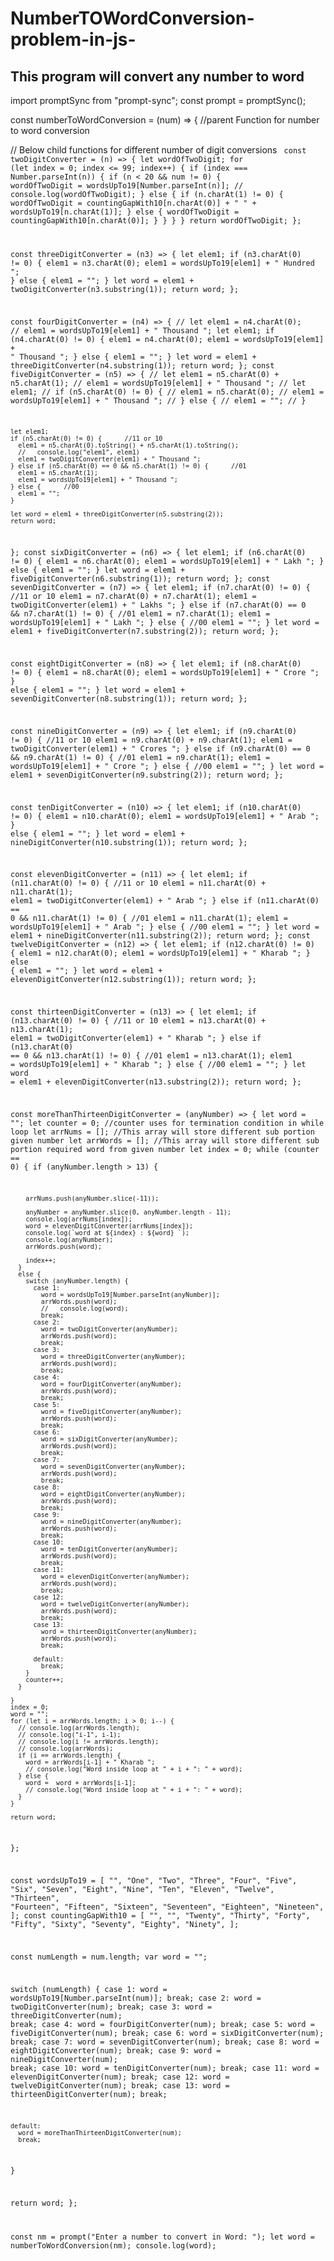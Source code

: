 # NumberTOWordConversion-problem-in-js-
## This program will convert any number to word


import promptSync from "prompt-sync";
const prompt = promptSync();

const numberToWordConversion = (num) => {                         //parent Function for number to word conversion

  // Below child functions for different number of digit conversions
<code>
  const twoDigitConverter = (n) => {
    let wordOfTwoDigit;
    for (let index = 0; index <= 99; index++) {
      if (index === Number.parseInt(n)) {
        if (n < 20 && num != 0) {
          wordOfTwoDigit = wordsUpTo19[Number.parseInt(n)];
          // console.log(wordOfTwoDigit);
        } else {
          if (n.charAt(1) != 0) {
            wordOfTwoDigit =
              countingGapWith10[n.charAt(0)] + " " + wordsUpTo19[n.charAt(1)];
          } else {
            wordOfTwoDigit = countingGapWith10[n.charAt(0)];
          }
        }
      }
    }
    return wordOfTwoDigit;
  };

  const threeDigitConverter = (n3) => {
    let elem1;
    if (n3.charAt(0) != 0) {
      elem1 = n3.charAt(0);
      elem1 = wordsUpTo19[elem1] + " Hundred ";
    } else {
      elem1 = "";
    }
    let word = elem1 + twoDigitConverter(n3.substring(1));
    return word;
  };

  const fourDigitConverter = (n4) => {
    //   let elem1 = n4.charAt(0);
    //   elem1 = wordsUpTo19[elem1] + " Thousand ";
    let elem1;
    if (n4.charAt(0) != 0) {
      elem1 = n4.charAt(0);
      elem1 = wordsUpTo19[elem1] + " Thousand ";
    } else {
      elem1 = "";
    }
    let word = elem1 + threeDigitConverter(n4.substring(1));
    return word;
  };
  const fiveDigitConverter = (n5) => {
    //   let elem1 = n5.charAt(0) + n5.charAt(1);
    //   elem1 = wordsUpTo19[elem1] + " Thousand ";
    // let elem1;
    // if (n5.charAt(0) != 0) {
    //   elem1 = n5.charAt(0);
    //   elem1 = wordsUpTo19[elem1] + " Thousand ";
    // } else {
    //   elem1 = "";
    // }

    let elem1;
    if (n5.charAt(0) != 0) {      //11 or 10
      elem1 = n5.charAt(0).toString() + n5.charAt(1).toString();
      //   console.log("elem1", elem1)
      elem1 = twoDigitConverter(elem1) + " Thousand ";
    } else if (n5.charAt(0) == 0 && n5.charAt(1) != 0) {      //01
      elem1 = n5.charAt(1);
      elem1 = wordsUpTo19[elem1] + " Thousand ";
    } else {      //00
      elem1 = "";
    }

    let word = elem1 + threeDigitConverter(n5.substring(2));
    return word;
  };
  const sixDigitConverter = (n6) => {
    let elem1;
    if (n6.charAt(0) != 0) {
      elem1 = n6.charAt(0);
      elem1 = wordsUpTo19[elem1] + " Lakh ";
    } else {
      elem1 = "";
    }
    let word = elem1 + fiveDigitConverter(n6.substring(1));
    return word;
  };
  const sevenDigitConverter = (n7) => {
    let elem1;
    if (n7.charAt(0) != 0) {      //11 or 10
      elem1 = n7.charAt(0) + n7.charAt(1);
      elem1 = twoDigitConverter(elem1) + " Lakhs ";
    } else if (n7.charAt(0) == 0 && n7.charAt(1) != 0) {      //01
      elem1 = n7.charAt(1);
      elem1 = wordsUpTo19[elem1] + " Lakh ";
    } else {      //00
      elem1 = "";
    }
    let word = elem1 + fiveDigitConverter(n7.substring(2));
    return word;
  };

  const eightDigitConverter = (n8) => {
    let elem1;
    if (n8.charAt(0) != 0) {
      elem1 = n8.charAt(0);
      elem1 = wordsUpTo19[elem1] + " Crore ";
    } else {
      elem1 = "";
    }
    let word = elem1 + sevenDigitConverter(n8.substring(1));
    return word;
  };

  const nineDigitConverter = (n9) => {
    let elem1;
    if (n9.charAt(0) != 0) {      //11 or 10
      elem1 = n9.charAt(0) + n9.charAt(1);
      elem1 = twoDigitConverter(elem1) + " Crores ";
    } else if (n9.charAt(0) == 0 && n9.charAt(1) != 0) {      //01
      elem1 = n9.charAt(1);
      elem1 = wordsUpTo19[elem1] + " Crore ";
    } else {      //00
      elem1 = "";
    }
    let word = elem1 + sevenDigitConverter(n9.substring(2));
    return word;
  };

  const tenDigitConverter = (n10) => {
    let elem1;
    if (n10.charAt(0) != 0) {
      elem1 = n10.charAt(0);
      elem1 = wordsUpTo19[elem1] + " Arab ";
    } else {
      elem1 = "";
    }
    let word = elem1 + nineDigitConverter(n10.substring(1));
    return word;
  };

  const elevenDigitConverter = (n11) => {
    let elem1;
    if (n11.charAt(0) != 0) {      //11 or 10
      elem1 = n11.charAt(0) + n11.charAt(1);
      elem1 = twoDigitConverter(elem1) + " Arab ";
    } else if (n11.charAt(0) == 0 && n11.charAt(1) != 0) {      //01
      elem1 = n11.charAt(1);
      elem1 = wordsUpTo19[elem1] + " Arab ";
    } else {      //00
      elem1 = "";
    }
    let word = elem1 + nineDigitConverter(n11.substring(2));
    return word;
  };
  const twelveDigitConverter = (n12) => {
    let elem1;
    if (n12.charAt(0) != 0) {
      elem1 = n12.charAt(0);
      elem1 = wordsUpTo19[elem1] + " Kharab  ";
    } else {
      elem1 = "";
    }
    let word = elem1 + elevenDigitConverter(n12.substring(1));
    return word;
  };

  const thirteenDigitConverter = (n13) => {
    let elem1;
    if (n13.charAt(0) != 0) {      //11 or 10
      elem1 = n13.charAt(0) + n13.charAt(1);
      elem1 = twoDigitConverter(elem1) + " Kharab ";
    } else if (n13.charAt(0) == 0 && n13.charAt(1) != 0) {      //01
      elem1 = n13.charAt(1);
      elem1 = wordsUpTo19[elem1] + " Kharab ";
    } else {      //00
      elem1 = "";
    }
    let word = elem1 + elevenDigitConverter(n13.substring(2));
    return word;
  };

  const moreThanThirteenDigitConverter = (anyNumber) => {
    let word = "";
    let counter = 0;    //counter uses for termination condition in while loop
    let arrNums = [];   //This array will store different sub portion given number
    let arrWords = [];  //This array will store different sub portion required word from given number
    let index = 0;
    while (counter == 0) {
      if (anyNumber.length > 13) {

        arrNums.push(anyNumber.slice(-11));  

        anyNumber = anyNumber.slice(0, anyNumber.length - 11);
        console.log(arrNums[index]);
        word = elevenDigitConverter(arrNums[index]);
        console.log(`word at ${index} : ${word} `);
        console.log(anyNumber);
        arrWords.push(word);

        index++;
      } 
      else {
        switch (anyNumber.length) {
          case 1:
            word = wordsUpTo19[Number.parseInt(anyNumber)];
            arrWords.push(word);
            //   console.log(word);
            break;
          case 2:
            word = twoDigitConverter(anyNumber);
            arrWords.push(word);
            break;
          case 3:
            word = threeDigitConverter(anyNumber);
            arrWords.push(word);
            break;
          case 4:
            word = fourDigitConverter(anyNumber);
            arrWords.push(word);
            break;
          case 5:
            word = fiveDigitConverter(anyNumber);
            arrWords.push(word);
            break;
          case 6:
            word = sixDigitConverter(anyNumber);
            arrWords.push(word);
            break;
          case 7:
            word = sevenDigitConverter(anyNumber);
            arrWords.push(word);
            break;
          case 8:
            word = eightDigitConverter(anyNumber);
            arrWords.push(word);
            break;
          case 9:
            word = nineDigitConverter(anyNumber);
            arrWords.push(word);
            break;
          case 10:
            word = tenDigitConverter(anyNumber);
            arrWords.push(word);
            break;
          case 11:
            word = elevenDigitConverter(anyNumber);
            arrWords.push(word);
            break;
          case 12:
            word = twelveDigitConverter(anyNumber);
            arrWords.push(word);
            break;
          case 13:
            word = thirteenDigitConverter(anyNumber);
            arrWords.push(word);
            break;

          default:
            break;
        }
        counter++;
      }
      
    }
    index = 0;
    word = "";
    for (let i = arrWords.length; i > 0; i--) {
      // console.log(arrWords.length);
      // console.log("i-1", i-1);
      // console.log(i != arrWords.length);
      // console.log(arrWords);
      if (i == arrWords.length) {
        word = arrWords[i-1] + " Kharab ";
        // console.log("Word inside loop at " + i + ": " + word);
      } else {
        word =  word + arrWords[i-1];
        // console.log("Word inside loop at " + i + ": " + word);
      }
    }

    return word;
  };

  const wordsUpTo19 = [
    "",
    "One",
    "Two",
    "Three",
    "Four",
    "Five",
    "Six",
    "Seven",
    "Eight",
    "Nine",
    "Ten",
    "Eleven",
    "Twelve",
    "Thirteen",
    "Fourteen",
    "Fifteen",
    "Sixteen",
    "Seventeen",
    "Eighteen",
    "Nineteen",
  ];
  const countingGapWith10 = [
    "",
    "",
    "Twenty",
    "Thirty",
    "Forty",
    "Fifty",
    "Sixty",
    "Seventy",
    "Eighty",
    "Ninety",
  ];

  const numLength = num.length;
  var word = "";

  switch (numLength) {
    case 1:
      word = wordsUpTo19[Number.parseInt(num)];
      break;
    case 2:
      word = twoDigitConverter(num);
      break;
    case 3:
      word = threeDigitConverter(num);
      break;
    case 4:
      word = fourDigitConverter(num);
      break;
    case 5:
      word = fiveDigitConverter(num);
      break;
    case 6:
      word = sixDigitConverter(num);
      break;
    case 7:
      word = sevenDigitConverter(num);
      break;
    case 8:
      word = eightDigitConverter(num);
      break;
    case 9:
      word = nineDigitConverter(num);
      break;
    case 10:
      word = tenDigitConverter(num);
      break;
    case 11:
      word = elevenDigitConverter(num);
      break;
    case 12:
      word = twelveDigitConverter(num);
      break;
    case 13:
      word = thirteenDigitConverter(num);
      break;

    default:
      word = moreThanThirteenDigitConverter(num);
      break;
  }

  return word;
};

const nm = prompt("Enter a number to convert in Word: ");
let word = numberToWordConversion(nm);
console.log(word);
</code>
